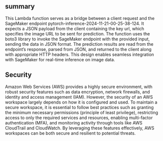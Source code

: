 ## summary
This Lambda function serves as a bridge between a client request and the SageMaker endpoint pytorch-inference-2024-11-21-00-25-38-124. It expects a JSON payload from the client containing the key url, which specifies the image URL to be sent for prediction. The function uses the boto3 library to invoke the SageMaker endpoint with the provided input, sending the data in JSON format. The prediction results are read from the endpoint’s response, parsed from JSON, and returned to the client along with appropriate HTTP headers. This design enables seamless integration with SageMaker for real-time inference on image data.

## Security
Amazon Web Services (AWS) provides a highly secure environment, with robust security features such as data encryption, network firewalls, and identity and access management (IAM). However, the security of an AWS workspace largely depends on how it is configured and used. To maintain a secure workspace, it is essential to follow best practices such as granting the minimum necessary permissions (principle of least privilege), restricting access to only the required services and resources, enabling multi-factor authentication (MFA), and monitoring activity through tools like AWS CloudTrail and CloudWatch. By leveraging these features effectively, AWS workspaces can be both secure and resilient to potential threats.